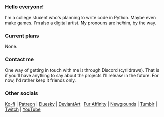 ### Hello everyone!
I'm a college student who's planning to write code in Python. Maybe even make games. I'm also a digital artist. My pronouns are he/him, by the way.
### Current plans
None.
### Contact me
One way of getting in touch with me is through Discord (cyrildraws). That is if you'll have anything to say about the projects I'll release in the future. For now, I'd rather keep it friends only.
### Other socials
[Ko-fi](https://ko-fi.com/cyrildraws) |
[Patreon](https://patreon.com/CyrilDoesStuff) |
[Bluesky](https://bsky.app/profile/cyrildraws.bsky.social) |
[DeviantArt](https://deviantart.com/cyrildraws) | 
[Fur Affinity](https://furaffinity.net/user/cyrildraws) | 
[Newgrounds](https://cyrildraws.newgrounds.com) | 
[Tumblr](https://cyrildraws.tumblr.com) |
[Twitch](https://twitch.tv/cyrildoesstuff) |
[YouTube](https://youtube.com/@CyrilDoezStuff)
